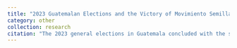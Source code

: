 ```yaml
---
title: "2023 Guatemalan Elections and the Victory of Movimiento Semilla: Analysis of Trends."
category: other
collection: research
citation: "The 2023 general elections in Guatemala concluded with the surprising success of Movimiento Semilla, a small social-democrat party. The party won the presidency and became the third largest force in congress despite spending close to 5 times less than their main competitor, Sandra Torre's Unidad Nacional de la Esperanza (UNE). What explains Movimiento Semilla's electoral performance? Analysis of ballot-box results suggest that two trends (one political and another one demographic) explain these results. First, the erosion of UNE's party structure across the country, as evidenced by the steady declined in the number of mayors and representatives that they have managed to elect in the previous three elections. Second, the increasing urbanization of the country’s population –still one of the most rural in Latin America— and the increasing access to internet and social media that accompanies it."
---
```

